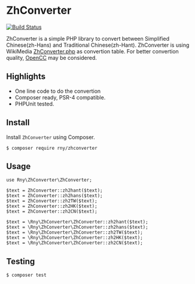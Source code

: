 # ZhConverter

[![Build Status](https://travis-ci.org/rny/zhconverter.svg?branch=master)](https://travis-ci.org/rny/zhconverter)

ZhConverter is a simple PHP library to convert between Simplified Chinese(zh-Hans) and Traditional Chinese(zh-Hant).
ZhConverter is using WikiMedia [ZhConverter.php](https://github.com/wikimedia/mediawiki/tree/master/languages/data) as convertion table.
For better convertion quality, [OpenCC](https://github.com/BYVoid/OpenCC) may be considered.

## Highlights

* One line code to do the convertion
* Composer ready, PSR-4 compatible.
* PHPUnit tested.

## Install

Install `ZhConverter` using Composer.

```
$ composer require rny/zhconverter
```

## Usage

```
use Rny\ZhConverter\ZhConverter;

$text = ZhConverter::zh2hant($text);
$text = ZhConverter::zh2hans($text);
$text = ZhConverter::zh2TW($text);
$text = ZhConverter::zh2HK($text);
$text = ZhConverter::zh2CN($text);
```

```
$text = \Rny\ZhConverter\ZhConverter::zh2hant($text);
$text = \Rny\ZhConverter\ZhConverter::zh2hans($text);
$text = \Rny\ZhConverter\ZhConverter::zh2TW($text);
$text = \Rny\ZhConverter\ZhConverter::zh2HK($text);
$text = \Rny\ZhConverter\ZhConverter::zh2CN($text);
```

## Testing

```
$ composer test
```
